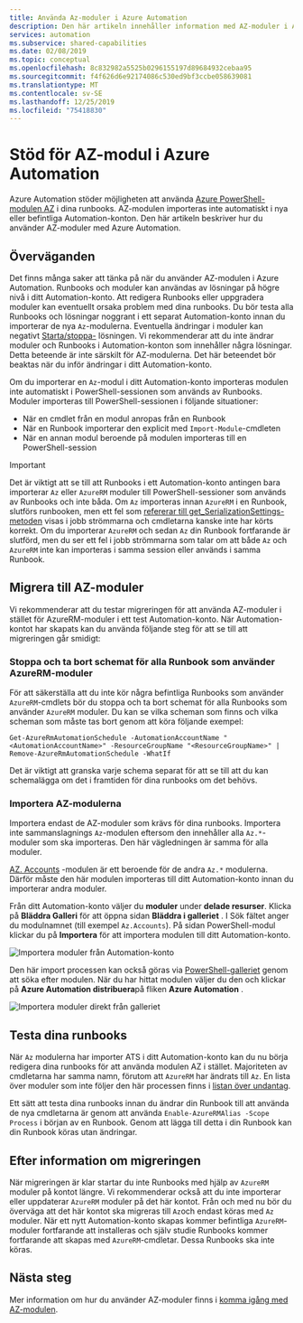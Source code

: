 ```yaml
---
title: Använda Az-moduler i Azure Automation
description: Den här artikeln innehåller information med AZ-moduler i Azure Automation
services: automation
ms.subservice: shared-capabilities
ms.date: 02/08/2019
ms.topic: conceptual
ms.openlocfilehash: 8c832982a5525b0296155197d89684932cebaa95
ms.sourcegitcommit: f4f626d6e92174086c530ed9bf3ccbe058639081
ms.translationtype: MT
ms.contentlocale: sv-SE
ms.lasthandoff: 12/25/2019
ms.locfileid: "75418830"
---
```

# <a name="az-module-support-in-azure-automation"></a>Stöd för AZ-modul i Azure Automation

Azure Automation stöder möjligheten att använda [Azure PowerShell-modulen AZ](/powershell/azure/new-azureps-module-az?view=azps-1.1.0) i dina runbooks. AZ-modulen importeras inte automatiskt i nya eller befintliga Automation-konton. Den här artikeln beskriver hur du använder AZ-moduler med Azure Automation.

## <a name="considerations"></a>Överväganden

Det finns många saker att tänka på när du använder AZ-modulen i Azure Automation. Runbooks och moduler kan användas av lösningar på högre nivå i ditt Automation-konto. Att redigera Runbooks eller uppgradera moduler kan eventuellt orsaka problem med dina runbooks. Du bör testa alla Runbooks och lösningar noggrant i ett separat Automation-konto innan du importerar de nya `Az`-modulerna. Eventuella ändringar i moduler kan negativt [Starta/stoppa-](automation-solution-vm-management.md) lösningen. Vi rekommenderar att du inte ändrar moduler och Runbooks i Automation-konton som innehåller några lösningar. Detta beteende är inte särskilt för AZ-modulerna. Det här beteendet bör beaktas när du inför ändringar i ditt Automation-konto.

Om du importerar en `Az`-modul i ditt Automation-konto importeras modulen inte automatiskt i PowerShell-sessionen som används av Runbooks. Moduler importeras till PowerShell-sessionen i följande situationer:

* När en cmdlet från en modul anropas från en Runbook
* När en Runbook importerar den explicit med `Import-Module`-cmdleten
* När en annan modul beroende på modulen importeras till en PowerShell-session

> [!IMPORTANT]
> Det är viktigt att se till att Runbooks i ett Automation-konto antingen bara importerar `Az` eller `AzureRM` moduler till PowerShell-sessioner som används av Runbooks och inte båda. Om `Az` importeras innan `AzureRM` i en Runbook, slutförs runbooken, men ett fel som [refererar till get_SerializationSettings-metoden](troubleshoot/runbooks.md#get-serializationsettings) visas i jobb strömmarna och cmdletarna kanske inte har körts korrekt. Om du importerar `AzureRM` och sedan `Az` din Runbook fortfarande är slutförd, men du ser ett fel i jobb strömmarna som talar om att både `Az` och `AzureRM` inte kan importeras i samma session eller används i samma Runbook.

## <a name="migrating-to-az-modules"></a>Migrera till AZ-moduler

Vi rekommenderar att du testar migreringen för att använda AZ-moduler i stället för AzureRM-moduler i ett test Automation-konto. När Automation-kontot har skapats kan du använda följande steg för att se till att migreringen går smidigt:

### <a name="stop-and-unschedule-all-runbook-that-uses-azurerm-modules"></a>Stoppa och ta bort schemat för alla Runbook som använder AzureRM-moduler

För att säkerställa att du inte kör några befintliga Runbooks som använder `AzureRM`-cmdlets bör du stoppa och ta bort schemat för alla Runbooks som använder `AzureRM` moduler. Du kan se vilka scheman som finns och vilka scheman som måste tas bort genom att köra följande exempel:

  ```powershell-interactive
  Get-AzureRmAutomationSchedule -AutomationAccountName "<AutomationAccountName>" -ResourceGroupName "<ResourceGroupName>" | Remove-AzureRmAutomationSchedule -WhatIf
  ```

Det är viktigt att granska varje schema separat för att se till att du kan schemalägga om det i framtiden för dina runbooks om det behövs.

### <a name="import-the-az-modules"></a>Importera AZ-modulerna

Importera endast de AZ-moduler som krävs för dina runbooks. Importera inte sammanslagnings `Az`-modulen eftersom den innehåller alla `Az.*`-moduler som ska importeras. Den här vägledningen är samma för alla moduler.

[AZ. Accounts](https://www.powershellgallery.com/packages/Az.Accounts/1.1.0) -modulen är ett beroende för de andra `Az.*` modulerna. Därför måste den här modulen importeras till ditt Automation-konto innan du importerar andra moduler.

Från ditt Automation-konto väljer du **moduler** under **delade resurser**. Klicka på **Bläddra Galleri** för att öppna sidan **Bläddra i galleriet** .  I Sök fältet anger du modulnamnet (till exempel `Az.Accounts`). På sidan PowerShell-modul klickar du på **Importera** för att importera modulen till ditt Automation-konto.

![Importera moduler från Automation-konto](media/az-modules/import-module.png)

Den här import processen kan också göras via [PowerShell-galleriet](https://www.powershellgallery.com) genom att söka efter modulen. När du har hittat modulen väljer du den och klickar på **Azure Automation distribuera**på fliken **Azure Automation** .

![Importera moduler direkt från galleriet](media/az-modules/import-gallery.png)

## <a name="test-your-runbooks"></a>Testa dina runbooks

När `Az` modulerna har importer ATS i ditt Automation-konto kan du nu börja redigera dina runbooks för att använda modulen AZ i stället. Majoriteten av cmdletarna har samma namn, förutom att `AzureRM` har ändrats till `Az`. En lista över moduler som inte följer den här processen finns i [listan över undantag](/powershell/azure/migrate-from-azurerm-to-az#update-cmdlets-modules-and-parameters).

Ett sätt att testa dina runbooks innan du ändrar din Runbook till att använda de nya cmdletarna är genom att använda `Enable-AzureRMAlias -Scope Process` i början av en Runbook. Genom att lägga till detta i din Runbook kan din Runbook köras utan ändringar.

## <a name="after-migration-details"></a>Efter information om migreringen

När migreringen är klar startar du inte Runbooks med hjälp av `AzureRM` moduler på kontot längre. Vi rekommenderar också att du inte importerar eller uppdaterar `AzureRM` moduler på det här kontot. Från och med nu bör du överväga att det här kontot ska migreras till `Az`och endast köras med `Az` moduler. När ett nytt Automation-konto skapas kommer befintliga `AzureRM`-moduler fortfarande att installeras och själv studie Runbooks kommer fortfarande att skapas med `AzureRM`-cmdletar. Dessa Runbooks ska inte köras.

## <a name="next-steps"></a>Nästa steg

Mer information om hur du använder AZ-moduler finns i [komma igång med AZ-modulen](/powershell/azure/get-started-azureps?view=azps-1.1.0).
